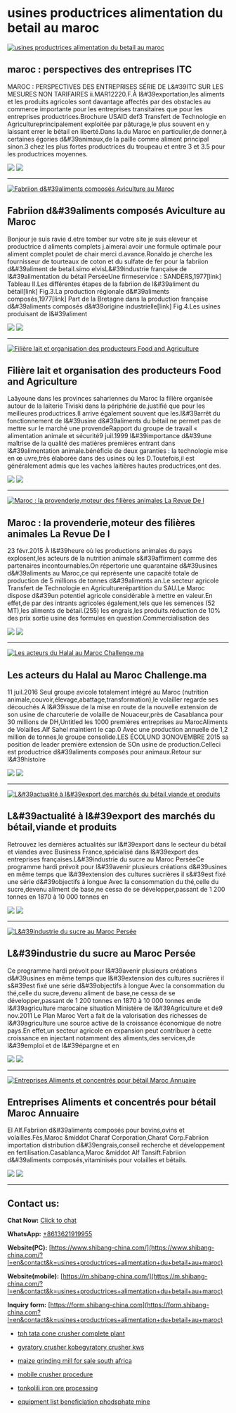 # usines productrices alimentation du betail au maroc

<a href="https://swt.shibang-china.com/?l=en&img&k=usines+productrices+alimentation+du+betail+au+maroc" target="_blank">![usines productrices alimentation du betail au maroc](http://static.shibang-china.com/all-800x300/648.jpg)</a>

## maroc : perspectives des entreprises ITC
MAROC : PERSPECTIVES DES ENTREPRISES SÉRIE DE L&#39ITC SUR LES MESURES NON TARIFAIRES ii.MAR12220.F.À l&#39exportation,les aliments et les produits agricoles sont davantage affectés par des obstacles au commerce importante pour les entreprises transitaires que pour les entreprises productrices.Brochure USAID def3 Transfert de Technologie en Agricultureprincipalement exploitée par pâturage,le plus souvent en y laissant errer le bétail en liberté.Dans la.du Maroc en particulier,de donner,à certaines égories d&#39animaux,de la paille comme aliment principal sinon.3 chez les plus fortes productrices du troupeau et entre 3 et 3.5 pour les productrices moyennes.


<a href="https://whatsapp.shibangsoft.com/WhatsApp.php" target="_blank" title="WhatsApp">![](http://static.shibang-china.com/icon/whatsapp.png)</a> <a href="https://swt.shibang-china.com/?l=en&icon&k=usines+productrices+alimentation+du+betail+au+maroc" target="_blank">![](http://static.shibang-china.com/icon/chat-en.png)</a>

---

<a href="https://swt.shibang-china.com/?l=en&img&k=usines+productrices+alimentation+du+betail+au+maroc" target="_blank">![Fabriion d&#39aliments composés Aviculture au Maroc](http://static.shibang-china.com/all-800x300/840.jpg)</a>

## Fabriion d&#39aliments composés Aviculture au Maroc
Bonjour je suis ravie d.etre tomber sur votre site je suis eleveur et productrice d aliments complets j.aimerai avoir une formule optimale pour aliment complet poulet de chair merci d.avance.Ronaldo.je cherche les fournisseur de tourteaux de coton et du sulfate de fer pour la fabriion d&#39aliment de betail.simo elvisL&#39industrie française de l&#39alimentation du bétail PerséeUne firmeservice : SANDERS,1977[link] Tableau II.Les différentes étapes de la fabriion de l&#39aliment du bétail[link] Fig.3.La production régionale d&#39aliments composés,1977[link] Part de la Bretagne dans la production française d&#39aliments composés d&#39origine industrielle[link] Fig.4.Les usines produisant de l&#39aliment


<a href="https://whatsapp.shibangsoft.com/WhatsApp.php" target="_blank" title="WhatsApp">![](http://static.shibang-china.com/icon/whatsapp.png)</a> <a href="https://swt.shibang-china.com/?l=en&icon&k=usines+productrices+alimentation+du+betail+au+maroc" target="_blank">![](http://static.shibang-china.com/icon/chat-en.png)</a>

---

<a href="https://swt.shibang-china.com/?l=en&img&k=usines+productrices+alimentation+du+betail+au+maroc" target="_blank">![Filière lait et organisation des producteurs Food and Agriculture](http://static.shibang-china.com/all-800x300/1508.jpg)</a>

## Filière lait et organisation des producteurs Food and Agriculture
Laâyoune dans les provinces sahariennes du Maroc la filière organisée autour de la laiterie Tiviski dans la périphérie de.justifié que pour les meilleures productrices.Il arrive également souvent que les.l&#39arrêt du fonctionnement de l&#39usine d&#39aliments du bétail ne permet pas de mettre sur le marché une provendeRapport du groupe de travail « alimentation animale et sécurité9 juil.1999 l&#39importance d&#39une maîtrise de la qualité des matières premières entrant dans l&#39alimentation animale.bénéficie de deux garanties : la technologie mise en œ uvre,très élaborée dans des usines où les D.Toutefois,il est généralement admis que les vaches laitières hautes productrices,ont des.


<a href="https://whatsapp.shibangsoft.com/WhatsApp.php" target="_blank" title="WhatsApp">![](http://static.shibang-china.com/icon/whatsapp.png)</a> <a href="https://swt.shibang-china.com/?l=en&icon&k=usines+productrices+alimentation+du+betail+au+maroc" target="_blank">![](http://static.shibang-china.com/icon/chat-en.png)</a>

---

<a href="https://swt.shibang-china.com/?l=en&img&k=usines+productrices+alimentation+du+betail+au+maroc" target="_blank">![Maroc : la provenderie,moteur des filières animales La Revue De l](http://static.shibang-china.com/all-800x300/595.jpg)</a>

## Maroc : la provenderie,moteur des filières animales La Revue De l
23 févr.2015 À l&#39heure où les productions animales du pays explosent,les acteurs de la nutrition animale s&#39affirment comme des partenaires incontournables.On répertorie une quarantaine d&#39usines d&#39aliments au Maroc,ce qui représente une capacité totale de production de 5 millions de tonnes d&#39aliments an.Le secteur agricole Transfert de Technologie en Agriculturerépartition du SAU.Le Maroc dispose d&#39un potentiel agricole considérable à mettre en valeur.En effet,de par des intrants agricoles également,tels que les semences (52 MT),les aliments de bétail.(255) les engrais,les produits.réduction de 10% des prix sortie usine des formules en question.Commercialisation des


<a href="https://whatsapp.shibangsoft.com/WhatsApp.php" target="_blank" title="WhatsApp">![](http://static.shibang-china.com/icon/whatsapp.png)</a> <a href="https://swt.shibang-china.com/?l=en&icon&k=usines+productrices+alimentation+du+betail+au+maroc" target="_blank">![](http://static.shibang-china.com/icon/chat-en.png)</a>

---

<a href="https://swt.shibang-china.com/?l=en&img&k=usines+productrices+alimentation+du+betail+au+maroc" target="_blank">![Les acteurs du Halal au Maroc Challenge.ma](http://static.shibang-china.com/all-800x300/542.jpg)</a>

## Les acteurs du Halal au Maroc Challenge.ma
11 juil.2016 Seul groupe avicole totalement intégré au Maroc (nutrition animale,couvoir,élevage,abattage,transformation),le volailler regarde ses découchés A l&#39issue de la mise en route de la nouvelle extension de son usine de charcuterie de volaille de Nouaceur,près de Casablanca pour 30 millions de DH,Untitled les 1000 premières entreprises au MarocAliments de Volailles.Alf Sahel maintient le cap.0 Avec une production annuelle de 1,2 million de tonnes,le groupe consolide.LES ÉCOLUND 3ONOVEMBRE 2015 sa position de leader première extension de SOn usine de production.Celleci est productrice d&#39aliments composés pour animaux.Retour sur l&#39histoire


<a href="https://whatsapp.shibangsoft.com/WhatsApp.php" target="_blank" title="WhatsApp">![](http://static.shibang-china.com/icon/whatsapp.png)</a> <a href="https://swt.shibang-china.com/?l=en&icon&k=usines+productrices+alimentation+du+betail+au+maroc" target="_blank">![](http://static.shibang-china.com/icon/chat-en.png)</a>

---

<a href="https://swt.shibang-china.com/?l=en&img&k=usines+productrices+alimentation+du+betail+au+maroc" target="_blank">![L&#39actualité à l&#39export des marchés du bétail,viande et produits](http://static.shibang-china.com/all-800x300/1255.jpg)</a>

## L&#39actualité à l&#39export des marchés du bétail,viande et produits
Retrouvez les dernières actualités sur l&#39export dans le secteur du bétail et viandes avec Business France,spécialisé dans l&#39export des entreprises françaises.L&#39industrie du sucre au Maroc PerséeCe programme hardi prévoit pour l&#39avenir plusieurs créations d&#39usines en même temps que l&#39extension des cultures sucrières il s&#39est fixé une série d&#39objectifs à longue Avec la consommation du thé,celle du sucre,devenu aliment de base,ne cessa de se développer,passant de 1 200 tonnes en 1870 à 10 000 tonnes en


<a href="https://whatsapp.shibangsoft.com/WhatsApp.php" target="_blank" title="WhatsApp">![](http://static.shibang-china.com/icon/whatsapp.png)</a> <a href="https://swt.shibang-china.com/?l=en&icon&k=usines+productrices+alimentation+du+betail+au+maroc" target="_blank">![](http://static.shibang-china.com/icon/chat-en.png)</a>

---

<a href="https://swt.shibang-china.com/?l=en&img&k=usines+productrices+alimentation+du+betail+au+maroc" target="_blank">![L&#39industrie du sucre au Maroc Persée](http://static.shibang-china.com/all-800x300/552.jpg)</a>

## L&#39industrie du sucre au Maroc Persée
Ce programme hardi prévoit pour l&#39avenir plusieurs créations d&#39usines en même temps que l&#39extension des cultures sucrières il s&#39est fixé une série d&#39objectifs à longue Avec la consommation du thé,celle du sucre,devenu aliment de base,ne cessa de se développer,passant de 1 200 tonnes en 1870 à 10 000 tonnes ende l&#39agriculture marocaine situation Ministère de l&#39Agriculture et de9 nov.2011 Le Plan Maroc Vert a fait de la valorisation des richesses de l&#39agriculture une source active de la croissance économique de notre pays.En effet,un secteur agricole en expansion peut contribuer à cette croissance en injectant notamment des aliments,des services,de l&#39emploi et de l&#39épargne et en


<a href="https://whatsapp.shibangsoft.com/WhatsApp.php" target="_blank" title="WhatsApp">![](http://static.shibang-china.com/icon/whatsapp.png)</a> <a href="https://swt.shibang-china.com/?l=en&icon&k=usines+productrices+alimentation+du+betail+au+maroc" target="_blank">![](http://static.shibang-china.com/icon/chat-en.png)</a>

---

<a href="https://swt.shibang-china.com/?l=en&img&k=usines+productrices+alimentation+du+betail+au+maroc" target="_blank">![Entreprises Aliments et concentrés pour bétail Maroc Annuaire](http://static.shibang-china.com/all-800x300/1295.jpg)</a>

## Entreprises Aliments et concentrés pour bétail Maroc Annuaire
El Alf.Fabriion d&#39aliments composés pour bovins,ovins et volailles.Fès,Maroc &middot Charaf Corporation,Charaf Corp.Fabriion importation distribution d&#39engrais,conseil recherche et développement en fertilisation.Casablanca,Maroc &middot Alf Tansift.Fabriion d&#39aliments composés,vitaminisés pour volailles et bétails.

<a href="https://whatsapp.shibangsoft.com/WhatsApp.php" target="_blank" title="WhatsApp">![](http://static.shibang-china.com/icon/whatsapp.png)</a> <a href="https://swt.shibang-china.com/?l=en&icon&k=usines+productrices+alimentation+du+betail+au+maroc" target="_blank">![](http://static.shibang-china.com/icon/chat-en.png)</a>

---
## Contact us:

**Chat Now:** [Click to chat](https://swt.shibang-china.com?l=en&contact&k=usines+productrices+alimentation+du+betail+au+maroc)

**WhatsApp:**  [+8613621919955](https://whatsapp.shibangsoft.com/WhatsApp.php)

**Website(PC):** [https://www.shibang-china.com/](https://www.shibang-china.com/?l=en&contact&k=usines+productrices+alimentation+du+betail+au+maroc)

**Website(mobile):** [https://m.shibang-china.com/](https://m.shibang-china.com/?l=en&contact&k=usines+productrices+alimentation+du+betail+au+maroc)

**Inquiry form:** [https://form.shibang-china.com](https://form.shibang-china.com?l=en&contact&k=usines+productrices+alimentation+du+betail+au+maroc)

* [tph tata cone crusher complete plant](../116/tph%20tata%20cone%20crusher%20complete%20plant.md)

* [gyratory crusher kobegyratory crusher kws](../122/gyratory%20crusher%20kobegyratory%20crusher%20kws.md)

* [maize grinding mill for sale south africa](../114/maize%20grinding%20mill%20for%20sale%20south%20africa.md)

* [mobile crusher procedure](../111/mobile%20crusher%20procedure.md)

* [tonkolili iron ore processing](../121/tonkolili%20iron%20ore%20processing.md)

* [equipment list beneficiation phodsphate mine](../117/equipment%20list%20beneficiation%20phodsphate%20mine.md)